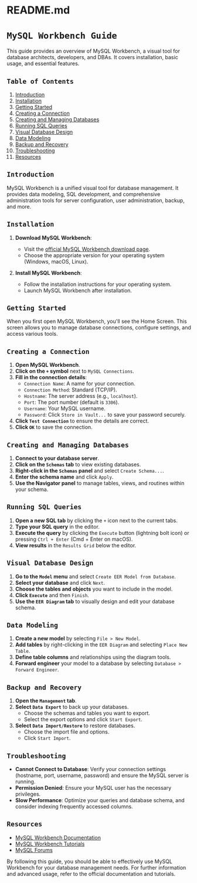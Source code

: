 # README.md

# `MySQL Workbench Guide`

This guide provides an overview of MySQL Workbench, a visual tool for database architects, developers, and DBAs. It covers installation, basic usage, and essential features.

## `Table of Contents`

1. [Introduction](#introduction)
2. [Installation](#installation)
3. [Getting Started](#getting-started)
4. [Creating a Connection](#creating-a-connection)
5. [Creating and Managing Databases](#creating-and-managing-databases)
6. [Running SQL Queries](#running-sql-queries)
7. [Visual Database Design](#visual-database-design)
8. [Data Modeling](#data-modeling)
9. [Backup and Recovery](#backup-and-recovery)
10. [Troubleshooting](#troubleshooting)
11. [Resources](#resources)

## `Introduction`

MySQL Workbench is a unified visual tool for database management. It provides data modeling, SQL development, and comprehensive administration tools for server configuration, user administration, backup, and more.

## `Installation`

1. **Download MySQL Workbench**:
   - Visit the [official MySQL Workbench download page](https://dev.mysql.com/downloads/workbench/).
   - Choose the appropriate version for your operating system (Windows, macOS, Linux).

2. **Install MySQL Workbench**:
   - Follow the installation instructions for your operating system.
   - Launch MySQL Workbench after installation.

## `Getting Started`

When you first open MySQL Workbench, you'll see the Home Screen. This screen allows you to manage database connections, configure settings, and access various tools.

## `Creating a Connection`

1. **Open MySQL Workbench**.
2. **Click on the `+` symbol** next to `MySQL Connections`.
3. **Fill in the connection details**:
   - `Connection Name`: A name for your connection.
   - `Connection Method`: Standard (TCP/IP).
   - `Hostname`: The server address (e.g., `localhost`).
   - `Port`: The port number (default is `3306`).
   - `Username`: Your MySQL username.
   - `Password`: Click `Store in Vault...` to save your password securely.
4. **Click `Test Connection`** to ensure the details are correct.
5. **Click `OK`** to save the connection.

## `Creating and Managing Databases`

1. **Connect to your database server**.
2. **Click on the `Schemas` tab** to view existing databases.
3. **Right-click in the `Schemas` panel** and select `Create Schema...`.
4. **Enter the schema name** and click `Apply`.
5. **Use the Navigator panel** to manage tables, views, and routines within your schema.

## `Running SQL Queries`

1. **Open a new SQL tab** by clicking the `+` icon next to the current tabs.
2. **Type your SQL query** in the editor.
3. **Execute the query** by clicking the `Execute` button (lightning bolt icon) or pressing `Ctrl + Enter` (Cmd + Enter on macOS).
4. **View results** in the `Results Grid` below the editor.

## `Visual Database Design`

1. **Go to the `Model` menu** and select `Create EER Model from Database`.
2. **Select your database** and click `Next`.
3. **Choose the tables and objects** you want to include in the model.
4. **Click `Execute`** and then `Finish`.
5. **Use the `EER Diagram` tab** to visually design and edit your database schema.

## `Data Modeling`

1. **Create a new model** by selecting `File > New Model`.
2. **Add tables** by right-clicking in the `EER Diagram` and selecting `Place New Table`.
3. **Define table columns** and relationships using the diagram tools.
4. **Forward engineer** your model to a database by selecting `Database > Forward Engineer`.

## `Backup and Recovery`

1. **Open the `Management` tab**.
2. **Select `Data Export`** to back up your databases.
   - Choose the schemas and tables you want to export.
   - Select the export options and click `Start Export`.
3. **Select `Data Import/Restore`** to restore databases.
   - Choose the import file and options.
   - Click `Start Import`.

## `Troubleshooting`

- **Cannot Connect to Database**: Verify your connection settings (hostname, port, username, password) and ensure the MySQL server is running.
- **Permission Denied**: Ensure your MySQL user has the necessary privileges.
- **Slow Performance**: Optimize your queries and database schema, and consider indexing frequently accessed columns.

## `Resources`

- [MySQL Workbench Documentation](https://dev.mysql.com/doc/workbench/en/)
- [MySQL Workbench Tutorials](https://dev.mysql.com/doc/workbench/en/wb-tutorials.html)
- [MySQL Forums](https://forums.mysql.com/)

By following this guide, you should be able to effectively use MySQL Workbench for your database management needs. For further information and advanced usage, refer to the official documentation and tutorials.